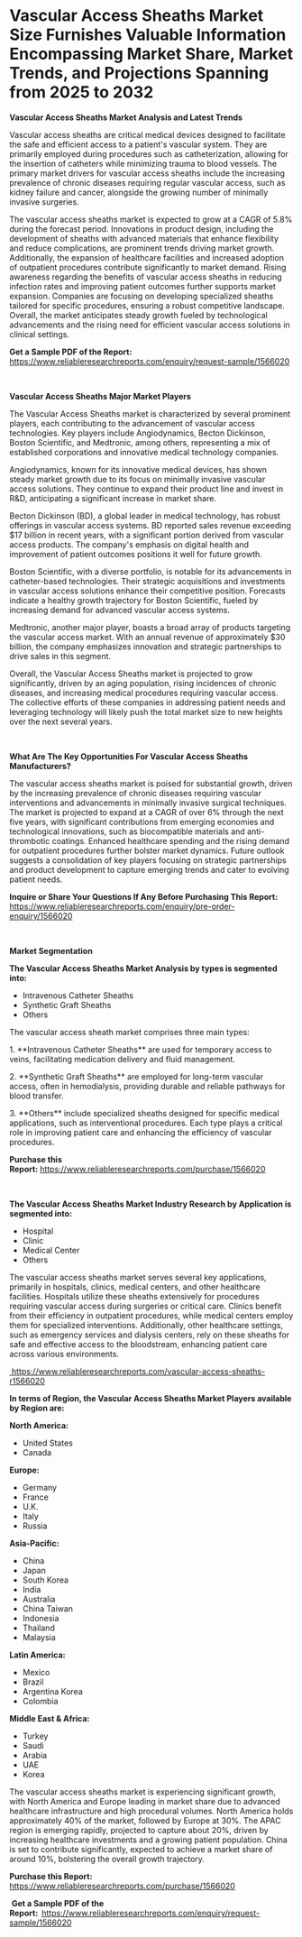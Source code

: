 <p><h1>Vascular Access Sheaths Market Size Furnishes Valuable Information Encompassing Market Share, Market Trends, and Projections Spanning from 2025 to 2032</h1></p><p><strong>Vascular Access Sheaths Market Analysis and Latest Trends</strong></p>
<p><p>Vascular access sheaths are critical medical devices designed to facilitate the safe and efficient access to a patient's vascular system. They are primarily employed during procedures such as catheterization, allowing for the insertion of catheters while minimizing trauma to blood vessels. The primary market drivers for vascular access sheaths include the increasing prevalence of chronic diseases requiring regular vascular access, such as kidney failure and cancer, alongside the growing number of minimally invasive surgeries.</p><p>The vascular access sheaths market is expected to grow at a CAGR of 5.8% during the forecast period. Innovations in product design, including the development of sheaths with advanced materials that enhance flexibility and reduce complications, are prominent trends driving market growth. Additionally, the expansion of healthcare facilities and increased adoption of outpatient procedures contribute significantly to market demand. Rising awareness regarding the benefits of vascular access sheaths in reducing infection rates and improving patient outcomes further supports market expansion. Companies are focusing on developing specialized sheaths tailored for specific procedures, ensuring a robust competitive landscape. Overall, the market anticipates steady growth fueled by technological advancements and the rising need for efficient vascular access solutions in clinical settings.</p></p>
<p><strong>Get a Sample PDF of the Report:&nbsp;</strong> <a href="https://www.reliableresearchreports.com/enquiry/request-sample/1566020?utm_campaign=2208&utm_medium=2&utm_source=Github&utm_content=ia&utm_term=14042025&utm_id=vascular-access-sheaths">https://www.reliableresearchreports.com/enquiry/request-sample/1566020</a></p>
<p>&nbsp;</p>
<p><strong>Vascular Access Sheaths Major Market Players</strong></p>
<p><p>The Vascular Access Sheaths market is characterized by several prominent players, each contributing to the advancement of vascular access technologies. Key players include Angiodynamics, Becton Dickinson, Boston Scientific, and Medtronic, among others, representing a mix of established corporations and innovative medical technology companies.</p><p>Angiodynamics, known for its innovative medical devices, has shown steady market growth due to its focus on minimally invasive vascular access solutions. They continue to expand their product line and invest in R&D, anticipating a significant increase in market share.</p><p>Becton Dickinson (BD), a global leader in medical technology, has robust offerings in vascular access systems. BD reported sales revenue exceeding $17 billion in recent years, with a significant portion derived from vascular access products. The company's emphasis on digital health and improvement of patient outcomes positions it well for future growth.</p><p>Boston Scientific, with a diverse portfolio, is notable for its advancements in catheter-based technologies. Their strategic acquisitions and investments in vascular access solutions enhance their competitive position. Forecasts indicate a healthy growth trajectory for Boston Scientific, fueled by increasing demand for advanced vascular access systems.</p><p>Medtronic, another major player, boasts a broad array of products targeting the vascular access market. With an annual revenue of approximately $30 billion, the company emphasizes innovation and strategic partnerships to drive sales in this segment.</p><p>Overall, the Vascular Access Sheaths market is projected to grow significantly, driven by an aging population, rising incidences of chronic diseases, and increasing medical procedures requiring vascular access. The collective efforts of these companies in addressing patient needs and leveraging technology will likely push the total market size to new heights over the next several years.</p></p>
<p>&nbsp;</p>
<p><strong>What Are The Key Opportunities For Vascular Access Sheaths Manufacturers?</strong></p>
<p><p>The vascular access sheaths market is poised for substantial growth, driven by the increasing prevalence of chronic diseases requiring vascular interventions and advancements in minimally invasive surgical techniques. The market is projected to expand at a CAGR of over 6% through the next five years, with significant contributions from emerging economies and technological innovations, such as biocompatible materials and anti-thrombotic coatings. Enhanced healthcare spending and the rising demand for outpatient procedures further bolster market dynamics. Future outlook suggests a consolidation of key players focusing on strategic partnerships and product development to capture emerging trends and cater to evolving patient needs.</p></p>
<p><strong>Inquire or Share Your Questions If Any Before Purchasing This Report:</strong> <a href="https://www.reliableresearchreports.com/enquiry/pre-order-enquiry/1566020?utm_campaign=2208&utm_medium=2&utm_source=Github&utm_content=ia&utm_term=14042025&utm_id=vascular-access-sheaths">https://www.reliableresearchreports.com/enquiry/pre-order-enquiry/1566020</a></p>
<p>&nbsp;</p>
<p><strong>Market Segmentation</strong></p>
<p><strong>The Vascular Access Sheaths Market Analysis by types is segmented into:</strong></p>
<p><ul><li>Intravenous Catheter Sheaths</li><li>Synthetic Graft Sheaths</li><li>Others</li></ul></p>
<p><p>The vascular access sheath market comprises three main types: </p><p>1. **Intravenous Catheter Sheaths** are used for temporary access to veins, facilitating medication delivery and fluid management. </p><p>2. **Synthetic Graft Sheaths** are employed for long-term vascular access, often in hemodialysis, providing durable and reliable pathways for blood transfer.</p><p>3. **Others** include specialized sheaths designed for specific medical applications, such as interventional procedures. Each type plays a critical role in improving patient care and enhancing the efficiency of vascular procedures.</p></p>
<p><strong>Purchase this Report:&nbsp;</strong><a href="https://www.reliableresearchreports.com/purchase/1566020?utm_campaign=2208&utm_medium=2&utm_source=Github&utm_content=ia&utm_term=14042025&utm_id=vascular-access-sheaths">https://www.reliableresearchreports.com/purchase/1566020</a></p>
<p>&nbsp;</p>
<p><strong>The Vascular Access Sheaths Market Industry Research by Application is segmented into:</strong></p>
<p><ul><li>Hospital</li><li>Clinic</li><li>Medical Center</li><li>Others</li></ul></p>
<p><p>The vascular access sheaths market serves several key applications, primarily in hospitals, clinics, medical centers, and other healthcare facilities. Hospitals utilize these sheaths extensively for procedures requiring vascular access during surgeries or critical care. Clinics benefit from their efficiency in outpatient procedures, while medical centers employ them for specialized interventions. Additionally, other healthcare settings, such as emergency services and dialysis centers, rely on these sheaths for safe and effective access to the bloodstream, enhancing patient care across various environments.</p></p>
<p><a href="https://www.reliableresearchreports.com/vascular-access-sheaths-r1566020?utm_campaign=2208&utm_medium=2&utm_source=Github&utm_content=ia&utm_term=14042025&utm_id=vascular-access-sheaths">&nbsp;https://www.reliableresearchreports.com/vascular-access-sheaths-r1566020</a></p>
<p><strong>In terms of Region, the Vascular Access Sheaths Market Players available by Region are:</strong></p>
<p>
    <p> <strong> North America: </strong>
        <ul>
            <li>United States</li>
            <li>Canada</li>
        </ul>
        </p> 
    <p> <strong> Europe: </strong>
        <ul>
            <li>Germany</li>
            <li>France</li>
            <li>U.K.</li>
            <li>Italy</li>
            <li>Russia</li>
        </ul>
        </p> 
    <p> <strong> Asia-Pacific: </strong>
        <ul>
            <li>China</li>
            <li>Japan</li>
            <li>South Korea</li>
            <li>India</li>
            <li>Australia</li>
            <li>China Taiwan</li>
            <li>Indonesia</li>
            <li>Thailand</li>
            <li>Malaysia</li>
        </ul>
        </p> 
    <p> <strong> Latin America: </strong>
        <ul>
            <li>Mexico</li>
            <li>Brazil</li>
            <li>Argentina Korea</li>
            <li>Colombia</li>
        </ul>
        </p> 
    <p> <strong> Middle East & Africa: </strong>
        <ul>
            <li>Turkey</li>
            <li>Saudi</li>
            <li>Arabia</li>
            <li>UAE</li>
            <li>Korea</li>
        </ul>
    </p>
    </p>
<p><p>The vascular access sheaths market is experiencing significant growth, with North America and Europe leading in market share due to advanced healthcare infrastructure and high procedural volumes. North America holds approximately 40% of the market, followed by Europe at 30%. The APAC region is emerging rapidly, projected to capture about 20%, driven by increasing healthcare investments and a growing patient population. China is set to contribute significantly, expected to achieve a market share of around 10%, bolstering the overall growth trajectory.</p></p>
<p><strong>Purchase this Report: </strong><a href="https://www.reliableresearchreports.com/purchase/1566020?utm_campaign=2208&utm_medium=2&utm_source=Github&utm_content=ia&utm_term=14042025&utm_id=vascular-access-sheaths">https://www.reliableresearchreports.com/purchase/1566020</a></p>
<p>&nbsp;<strong>Get a Sample PDF of the Report:&nbsp;&nbsp;</strong><a href="https://www.reliableresearchreports.com/enquiry/request-sample/1566020?utm_campaign=2208&utm_medium=2&utm_source=Github&utm_content=ia&utm_term=14042025&utm_id=vascular-access-sheaths">https://www.reliableresearchreports.com/enquiry/request-sample/1566020</a></p>
<p><strong></strong></p>
<p><p></p><p></p><p></p></p>